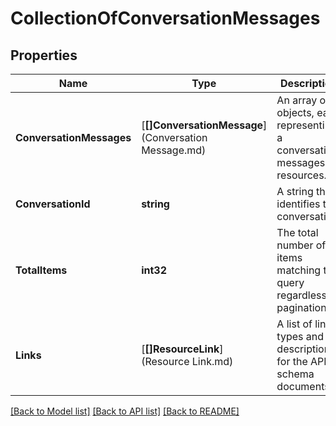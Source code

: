 # CollectionOfConversationMessages

## Properties
Name | Type | Description | Notes
------------ | ------------- | ------------- | -------------
**ConversationMessages** | [**[]ConversationMessage**](Conversation Message.md) | An array of objects, each representing a conversation messages resources. | [optional] [default to null]
**ConversationId** | **string** | A string that identifies this conversation. | [optional] [default to null]
**TotalItems** | **int32** | The total number of items matching the query regardless of pagination. | [optional] [default to null]
**Links** | [**[]ResourceLink**](Resource Link.md) | A list of link types and descriptions for the API schema documents. | [optional] [default to null]

[[Back to Model list]](../README.md#documentation-for-models) [[Back to API list]](../README.md#documentation-for-api-endpoints) [[Back to README]](../README.md)



